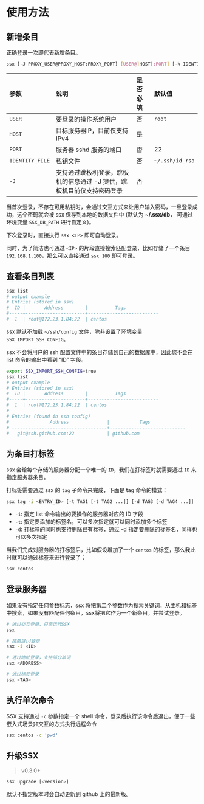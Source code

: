 # 使用方法

## 新增条目

正确登录一次即代表新增条目。

```bash
ssx [-J PROXY_USER@PROXY_HOST:PROXY_PORT] [USER@]HOST[:PORT] [-k IDENTITY_FILE] [-p PORT]
```

|参数| 说明 | 是否必填| 默认值 |
|:---|:---|:---|:---|
|`USER`| 要登录的操作系统用户 | 否 | `root` |
|`HOST`| 目标服务器IP，目前仅支持 IPv4 | 是 ||
|`PORT`| 服务器 sshd 服务的端口| 否 | 22 |
|`IDENTITY_FILE`| 私钥文件 | 否 | `~/.ssh/id_rsa` |
|`-J`| 支持通过跳板机登录，跳板机的信息通过 -J 提供，跳板机目前仅支持密码登录 | 否 | |

当首次登录，不存在可用私钥时，会通过交互方式来让用户输入密码，一旦登录成功，这个密码就会被 ssx 保存到本地的数据文件中 (默认为 **~/.ssx/db**， 可通过环境变量 `SSX_DB_PATH` 进行自定义)。

下次登录时，直接执行 `ssx <IP>` 即可自动登录。

同时，为了简洁也可通过 `<IP>` 的片段直接搜索匹配登录，比如存储了一个条目 `192.168.1.100`，那么可以直接通过 `ssx 100` 即可登录。

## 查看条目列表

```bash
ssx list
# output example
# Entries (stored in ssx)
#  ID |       Address        |          Tags
#-----+----------------------+--------------------------
#  1  | root@172.23.1.84:22  | centos
```

ssx 默认不加载 `~/ssh/config` 文件，除非设置了环境变量 `SSX_IMPORT_SSH_CONFIG`。

ssx 不会将用户的 ssh 配置文件中的条目存储到自己的数据库中，因此您不会在 list 命令的输出中看到 “ID” 字段。

```bash
export SSX_IMPORT_SSH_CONFIG=true
ssx list
# output example
# Entries (stored in ssx)
#  ID |       Address        |          Tags
#-----+----------------------+--------------------------
#  1  | root@172.23.1.84:22  | centos
#
# Entries (found in ssh config)
#               Address              |           Tags
# -----------------------------------+----------------------------
#   git@ssh.github.com:22            | github.com
```

## 为条目打标签

ssx 会给每个存储的服务器分配一个唯一的 `ID`，我们在打标签时就需要通过 `ID` 来指定服务器条目。

打标签需要通过 ssx 的 `tag` 子命令来完成，下面是 tag 命令的模式：

```bash
ssx tag -i <ENTRY_ID> [-t TAG1 [-t TAG2 ...]] [-d TAG3 [-d TAG4 ...]]
```

- `-i`: 指定 list 命令输出的要操作的服务器对应的 ID 字段
- `-t`: 指定要添加的标签名，可以多次指定就可以同时添加多个标签
- `-d`: 打标签的同时也支持删除已有标签，通过 -d 指定要删除的标签名，同样也可以多次指定

当我们完成对服务器的打标签后，比如假设增加了一个 `centos` 的标签，那么我此时就可以通过标签来进行登录了：

```bash
ssx centos
```

## 登录服务器

如果没有指定任何参数标志，ssx 将把第二个参数作为搜索关键词，从主机和标签中搜索，如果没有匹配任何条目，ssx将把它作为一个新条目，并尝试登录。

```bash
# 通过交互登录，只需运行SSX
ssx

# 按条目id登录
ssx -i <ID>

# 通过地址登录，支持部分单词
ssx <ADDRESS>

# 通过标签登录
ssx <TAG>
```

## 执行单次命令

SSX 支持通过 `-c` 参数指定一个 shell 命令，登录后执行该命令后退出，便于一些嵌入式场景非交互的方式执行远程命令

```bash
ssx centos -c 'pwd'
```

## 升级SSX

> v0.3.0+

```bash
ssx upgrade [<version>]
```

默认不指定版本时会自动更新到 github 上的最新版。
